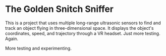 # The Golden Snitch Sniffer
This is a project that uses multiple long-range ultrasonic sensors to find and track 
  an object flying in three-dimensional space. It displays the object's coordinates, 
  speed, and trajectory through a VR headset. Just more testing. Again. 

More testing and experimenting. 
